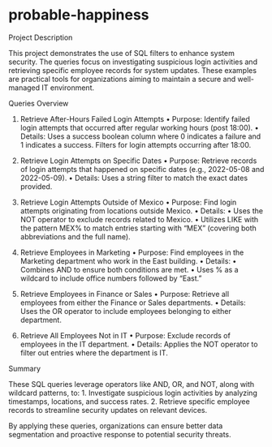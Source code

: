 # probable-happiness

Project Description

This project demonstrates the use of SQL filters to enhance system security. The queries focus on investigating suspicious login activities and retrieving specific employee records for system updates. These examples are practical tools for organizations aiming to maintain a secure and well-managed IT environment.

Queries Overview

1. Retrieve After-Hours Failed Login Attempts
	•	Purpose: Identify failed login attempts that occurred after regular working hours (post 18:00).
	•	Details: Uses a success boolean column where 0 indicates a failure and 1 indicates a success. Filters for login attempts occurring after 18:00.

2. Retrieve Login Attempts on Specific Dates
	•	Purpose: Retrieve records of login attempts that happened on specific dates (e.g., 2022-05-08 and 2022-05-09).
	•	Details: Uses a string filter to match the exact dates provided.

3. Retrieve Login Attempts Outside of Mexico
	•	Purpose: Find login attempts originating from locations outside Mexico.
	•	Details:
	•	Uses the NOT operator to exclude records related to Mexico.
	•	Utilizes LIKE with the pattern MEX% to match entries starting with “MEX” (covering both abbreviations and the full name).

4. Retrieve Employees in Marketing
	•	Purpose: Find employees in the Marketing department who work in the East building.
	•	Details:
	•	Combines AND to ensure both conditions are met.
	•	Uses % as a wildcard to include office numbers followed by “East.”

5. Retrieve Employees in Finance or Sales
	•	Purpose: Retrieve all employees from either the Finance or Sales departments.
	•	Details: Uses the OR operator to include employees belonging to either department.

6. Retrieve All Employees Not in IT
	•	Purpose: Exclude records of employees in the IT department.
	•	Details: Applies the NOT operator to filter out entries where the department is IT.

Summary

These SQL queries leverage operators like AND, OR, and NOT, along with wildcard patterns, to:
	1.	Investigate suspicious login activities by analyzing timestamps, locations, and success rates.
	2.	Retrieve specific employee records to streamline security updates on relevant devices.

By applying these queries, organizations can ensure better data segmentation and proactive response to potential security threats.
